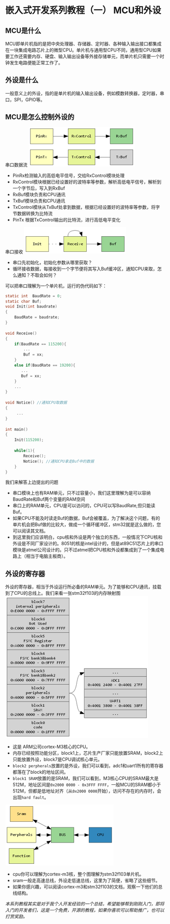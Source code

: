 # 嵌入式开发系列教程（一） MCU和外设

## MCU是什么
MCU即单片机指的是把中央处理器、存储器、定时器、各种输入输出接口都集成在一块集成电路芯片上的微型CPU。单片机与通用型CPU不同，通用型CPU如果要工作还需要内存、硬盘、输入输出设备等外接存储单元，而单片机只需要一个时钟发生电路便能正常工作了。
## 外设是什么
一般意义上的外设，指的是单片机的输入输出设备，例如模数转换器，定时器，串口，SPI，GPIO等。
## MCU是怎么控制外设的
串口数据流
![seriport-transfer](images/seriport-transfer.png)
- PinRx检测输入的高低电平信号，交给RxControl模块处理
- RxControl模块根据已经设置好的波特率等参数，解析高低电平信号，解析到一个字节后，写入到RxBuf
- RxBuf模块负责和CPU通讯
- TxBuf模块负责和CPU通讯
- TxControl模块从TxBuf处拿到数据，根据已经设置好的波特率等参数，将字节数据转换为比特流
- PinTx 根据TxControl输出的比特流，进行高低电平变化

串口接收
![seriport-work](images/seriport-work.png)
- 串口先初始化，初始化参数从哪里获取？
- 循环接收数据，每接收到一个字节便将其写入Buf缓冲区，通知CPU来取，怎么通知？不取会如何？

可以把串口理解为一个单片机，运行的伪代码如下：
```c
static int  BaudRate = 0;
static char Buf;
void Init(int baudrate)
{
	BaudRate = baudrate;
}

void Receive()
{
	if(BaudRate == 115200){
		...
		Buf = xx;
	}
	else if(BaudRate == 19200){
       ...
       Buf = xx;
	}
    ...
}

void Notice() //通知CPU取数据
{
     ...
}

int main()
{
	Init(115200); 

	while(1){
		Receive();
        Notice(); //通知CPU拿走Buf中的数据
	}
}
```
我们来解答上边提出的问题
- 串口模块上也有RAM单元，只不过容量小，我们这里理解为是可以容纳BaudRate和Buf两个变量的RAM空间
- 串口上的RAM单元，CPU是可以访问的，CPU可以写BaudRate,但只能读Buf。
- 如果CPU不能及时读走Buf的数据，Buf会被覆盖，为了解决这个问题，有的单片机会把Buf做的比较大，做成一个循环缓冲区，stm32就是这么做的，您可以阅读其文档。
- 到这里我们应该明白，cpu核和外设是两个独立的东西，一般情况下CPU核和外设是不同厂家设计的。8051的核是intel设计的，但是at89C51芯片上的串口模块是atmel公司设计的。只不过atmel把CPU核和外设都集成到了一个集成电路上（相当于电脑主板商）。

## 外设的寄存器
外设的寄存器，相当于外设运行所必备的RAM单元。为了能够和CPU通讯，挂载到了CPU的总线上。我们来看一张stm32f103的内存映射图
![memory-map](images/memory-map.png)
- 这是 ARM公司cortex-M3核心的CPU。
- 内存已经按照功能分区，block1上，芯片生产厂家只能放置SRAM，block2上只能放置外设，block7是CPU调试核心单元。
- `block2 perpherals`放置的是外设，我们可以看到，adc1和uart1所有的寄存器都落在了block的地址区间。
- `block1 SRAM`放置的是SRAM，我们可以看到，M3核心CPU的SRAM最大是512M，地址区间是`0x2000 0000 - 0x3FFF FFFF`，一般MCU的SRAM都小于512M，但都是低地址对齐（从`0x2000 0000`开始），访问不存在的内存时，会出现`hard fault`。

![perpherals](images/perpherals.png)

- cpu你可以理解为cortex-m3核，整个图理解为stm32f103单片机。
- sram一般走高速总线，外设走低速总线，这里为了简便，省略了这些细节。
- 如果你感兴趣，可以阅读cortex-m3和stm32f103的文档，观察一下他们的总线结构。

 *本系列教程其实是对于我个人开发经验的一个总结，希望能够帮到刚刚入门，即将入门的开发者们，这是一个免费，开源的教程，如果你喜欢可以帮助推广，也可以打赏奖励。*


 




